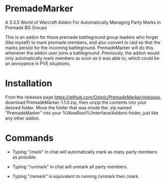 # PremadeMarker
A 3.3.5 World of Warcraft Addon For Automatically Managing Party Marks in Premade BG Groups

This is an addon for those premade battleground group leaders who forget (like myself) to mark premade members, and also convert to raid so that the marks persist for the incoming battleground. PremadeMarker will do this whenever the addon user joins a battleground. Previously, the addon would only automatically mark members as soon as it was able to, which could be an annoyance in PVE situations.

# Installation
From the releases page https://github.com/Ostoic/PremadeMarker/releases, download PremadeMarker-1.1.0.zip, then unzip the contents into your desired folder. Move the folder that was inisde the .zip named "PremadeMarker" into your %WowRoot%/Interface/Addons folder, just like any other addon.


# Commands
* Typing "/mark" in chat will automatically mark as many party members as possible.

* Typing "/unmark" in chat will unmark all party members.

* Typing "/remark" is equivalent to running /unmark then /mark.
